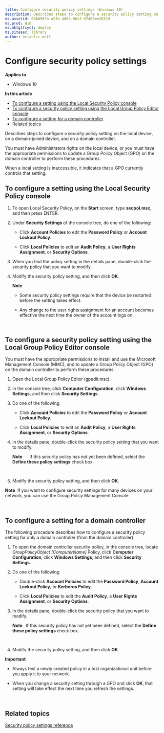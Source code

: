 ```yaml
---
title: Configure security policy settings (Windows 10)
description: Describes steps to configure a security policy setting on the local device, on a domain-joined device, and on a domain controller.
ms.assetid: 63b0967b-a9fe-4d92-90af-67469ee20320
ms.prod: W10
ms.mktglfcycl: deploy
ms.sitesec: library
author: brianlic-msft
---
```


# Configure security policy settings


**Applies to**

-   Windows 10

**In this article**

-   [To configure a setting using the Local Security Policy console](#bkmk-local)
-   [To configure a security policy setting using the Local Group Policy Editor console](#bkmk-domain)
-   [To configure a setting for a domain controller](#bkmk-dc)
-   [Related topics](#related-topics)

Describes steps to configure a security policy setting on the local device, on a domain-joined device, and on a domain controller.

You must have Administrators rights on the local device, or you must have the appropriate permissions to update a Group Policy Object (GPO) on the domain controller to perform these procedures.

When a local setting is inaccessible, it indicates that a GPO currently controls that setting.

## <a href="" id="bkmk-local"></a>To configure a setting using the Local Security Policy console


1.  To open Local Security Policy, on the **Start** screen, type **secpol.msc**, and then press ENTER.

2.  Under **Security Settings** of the console tree, do one of the following:

    -   Click **Account Policies** to edit the **Password Policy** or **Account Lockout Policy**.

    -   Click **Local Policies** to edit an **Audit Policy**, a **User Rights Assignment**, or **Security Options**.

3.  When you find the policy setting in the details pane, double-click the security policy that you want to modify.

4.  Modify the security policy setting, and then click **OK**.

    **Note**  
    -   Some security policy settings require that the device be restarted before the setting takes effect.

    -   Any change to the user rights assignment for an account becomes effective the next time the owner of the account logs on.

     

## <a href="" id="bkmk-domain"></a>To configure a security policy setting using the Local Group Policy Editor console


You must have the appropriate permissions to install and use the Microsoft Management Console (MMC), and to update a Group Policy Object (GPO) on the domain controller to perform these procedures.

1.  Open the Local Group Policy Editor (gpedit.msc).

2.  In the console tree, click **Computer Configuration**, click **Windows Settings**, and then click **Security Settings**.

3.  Do one of the following:

    -   Click **Account Policies** to edit the **Password Policy** or **Account Lockout Policy**.

    -   Click **Local Policies** to edit an **Audit Policy**, a **User Rights Assignment**, or **Security Options**.

4.  In the details pane, double-click the security policy setting that you want to modify.

    **Note**  
       If this security policy has not yet been defined, select the **Define these policy settings** check box.

     

5.  Modify the security policy setting, and then click **OK**.

**Note**  If you want to configure security settings for many devices on your network, you can use the Group Policy Management Console.

 

## <a href="" id="bkmk-dc"></a>To configure a setting for a domain controller


The following procedure describes how to configure a security policy setting for only a domain controller (from the domain controller).

1.  To open the domain controller security policy, in the console tree, locate *GroupPolicyObject \[ComputerName\]* Policy, click **Computer Configuration**, click **Windows Settings**, and then click **Security Settings**.

2.  Do one of the following:

    -   Double-click **Account Policies** to edit the **Password Policy**, **Account Lockout Policy**, or **Kerberos Policy**.

    -   Click **Local Policies** to edit the **Audit Policy**, a **User Rights Assignment**, or **Security Options**.

3.  In the details pane, double-click the security policy that you want to modify.

    **Note**  
    If this security policy has not yet been defined, select the **Define these policy settings** check box.

     

4.  Modify the security policy setting, and then click **OK**.

**Important**  
-   Always test a newly created policy in a test organizational unit before you apply it to your network.

-   When you change a security setting through a GPO and click **OK**, that setting will take effect the next time you refresh the settings.

 

## Related topics


[Security policy settings reference](security-policy-settings-reference.md)

 

 





